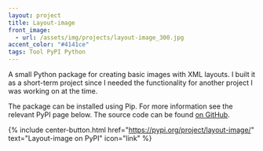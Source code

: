 ```yaml
---
layout: project
title: Layout-image
front_image:
  - url: /assets/img/projects/layout-image_300.jpg
accent_color: "#4141ce"
tags: Tool PyPI Python
---
```


A small Python package for creating basic images with XML layouts. I built it as a short-term project since I needed the functionality for another project I was working on at the time.

The package can be installed using Pip. For more information see the relevant PyPI page below. The source code can be found [on GitHub](https://github.com/dirckvdende/layout-image).

{% include center-button.html href="https://pypi.org/project/layout-image/" text="Layout-image on PyPI" icon="link" %}